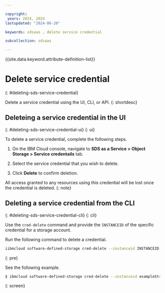 ```yaml
---

copyright:
 years: 2024, 2024
lastupdated: "2024-06-20"

keywords: sdsaas , delete service credential

subcollection: sdsaas

---
```


{{site.data.keyword.attribute-definition-list}}

# Delete service credential
{: #deleting-sds-service-credential}

Delete a service credential using the UI, CLI, or API.
{: shortdesc}


## Deleteing a service credential in the UI
{: #deleting-sds-service-credential-ui}
{: ui}

To delete a service credential, complete the following steps.

1. On the IBM Cloud console, navigate to **SDS as a Service > Object Storage > Service credentails** tab.

2. Select the service credential that you wish to delete.

3. Click **Delete** to confirm deletion.

All access granted to any resources using this credential will be lost once the credential is deleted.
{: note}

## Deleting a service credential from the CLI
{: #deleting-sds-service-credential-cli}
{: cli}

Use the `cred-delete` command and provide the `INSTANCEID` of the specific credential for a storage account.

Run the following command to delete a credential.

```sh
iibmcloud software-defined-storage cred-delete --instanceid INSTANCEID --access-key ACCESS-KEY
```
{: pre}

See the following example.

```bash
$ ibmcloud software-defined-storage cred-delete --instanceid exampleString --access-key exampleString
```
{: screen}
